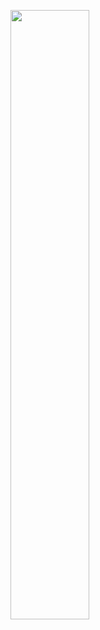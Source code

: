 [<img src="https://i.ytimg.com/vi/Hc79sDi3f0U/maxresdefault.jpg" width="50%">]([https://www.youtube.com/watch?v=Hc79sDi3f0U](https://drive.google.com/file/d/1ZVsd-45cmaZOfhnk118QIr7Bjfv-GqN4/view) "Now in Android: 55")
